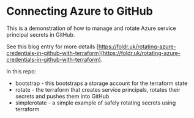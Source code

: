 # Connecting Azure to GitHub

This is a demonstration of how to manage and rotate Azure service principal secrets in GitHub.

See this blog entry for more details [https://foldr.uk/rotating-azure-credentials-in-github-with-terraform](https://foldr.uk/rotating-azure-credentials-in-github-with-terraform).

In this repo:

* bootstrap - this bootstraps a storage account for the terraform state
* rotate - the terraform that creates service principals, rotates their secrets and pushes them into GitHub
* simplerotate - a simple example of safely rotating secrets using terraform
